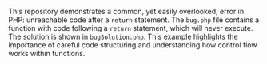 This repository demonstrates a common, yet easily overlooked, error in PHP: unreachable code after a `return` statement. The `bug.php` file contains a function with code following a `return` statement, which will never execute. The solution is shown in `bugSolution.php`.  This example highlights the importance of careful code structuring and understanding how control flow works within functions.
